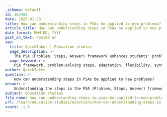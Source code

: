 ```yaml
---
_schema: default
id: 165450
date: 2025-01-29
title: How can understanding steps in PSAs be applied to new problems?
article_title: How can understanding steps in PSAs be applied to new problems?
date_format: MMM DD, YYYY
post_on_text: Posted on
seo:
  title: QuickTakes | Education studies
  page_description: >-
    The PSA (Problem, Steps, Answer) framework enhances students' problem-solving abilities by promoting deep comprehension of problem-solving steps, encouraging flexibility in application, facilitating information synthesis, preparing for complex questions, and fostering active engagement and reflection.
  page_keywords: >-
    PSA framework, problem-solving steps, adaptation, flexibility, synthesis, information connection, complex questions, active engagement, reflection, technical subjects
author: QuickTakes
question: >-
    How can understanding steps in PSAs be applied to new problems?
answer: >-
    Understanding the steps in the PSA (Problem, Steps, Answer) framework can significantly enhance a student's ability to tackle new problems, particularly in technical subjects. Here’s how this understanding can be applied:\n\n1. **Deep Comprehension of Problem-Solving Steps**: The PSA framework emphasizes not just recording the steps to solve a problem but understanding the reasoning behind each step. This comprehension allows students to adapt their approach when faced with new problems that may not fit the exact mold of previous examples. For instance, if a student understands why a particular mathematical operation is used in a specific context, they can apply that reasoning to similar but distinct problems.\n\n2. **Flexibility in Application**: By grasping the underlying principles of the steps taken in a PSA, students can modify their approach to accommodate variations in problems. For example, if a student has solved a problem involving quadratic equations using the quadratic formula, understanding the rationale behind using that formula enables them to apply similar reasoning to problems involving polynomial equations or inequalities.\n\n3. **Synthesis of Information**: The PSA framework can be integrated with information synthesis techniques, such as mind mapping, to create a broader understanding of how different problems relate to one another. This synthesis helps students see connections between various concepts, making it easier to apply knowledge to new situations. For example, if a student has multiple PSAs on different types of functions, they can synthesize this information to tackle composite functions or transformations that involve multiple steps.\n\n4. **Preparation for Complex Questions**: Many exams include questions that require students to apply their knowledge in novel ways. By understanding the steps in the PSA framework, students can better prepare for these curveball questions. They can analyze the problem, identify relevant concepts, and apply the appropriate steps, even if the problem is presented differently than in their notes.\n\n5. **Active Engagement and Reflection**: The PSA method encourages students to actively engage with the material by annotating their steps and reflecting on their problem-solving process. This active engagement fosters a deeper understanding, which is crucial when encountering new problems. Students who regularly reflect on their problem-solving strategies are more likely to develop a flexible mindset that can adapt to new challenges.\n\nIn summary, understanding the steps in the PSA framework equips students with the tools to approach new problems with confidence and adaptability. By focusing on the reasoning behind each step, synthesizing information, and engaging actively with the material, students can enhance their problem-solving skills and achieve a deeper understanding of technical subjects.
subject: Education studies
file_name: how-can-understanding-steps-in-psas-be-applied-to-new-problems.md
url: /learn/education-studies/questions/how-can-understanding-steps-in-psas-be-applied-to-new-problems
score: -1.0
---
```


&nbsp;